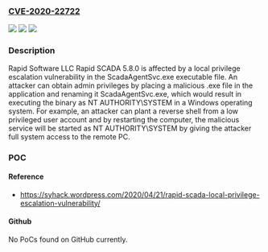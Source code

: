 ### [CVE-2020-22722](https://cve.mitre.org/cgi-bin/cvename.cgi?name=CVE-2020-22722)
![](https://img.shields.io/static/v1?label=Product&message=n%2Fa&color=blue)
![](https://img.shields.io/static/v1?label=Version&message=n%2Fa&color=blue)
![](https://img.shields.io/static/v1?label=Vulnerability&message=n%2Fa&color=brighgreen)

### Description

Rapid Software LLC Rapid SCADA 5.8.0 is affected by a local privilege escalation vulnerability in the ScadaAgentSvc.exe executable file. An attacker can obtain admin privileges by placing a malicious .exe file in the application and renaming it ScadaAgentSvc.exe, which would result in executing the binary as NT AUTHORITY\SYSTEM in a Windows operating system. For example, an attacker can plant a reverse shell from a low privileged user account and by restarting the computer, the malicious service will be started as NT AUTHORITY\SYSTEM by giving the attacker full system access to the remote PC.

### POC

#### Reference
- https://syhack.wordpress.com/2020/04/21/rapid-scada-local-privilege-escalation-vulnerability/

#### Github
No PoCs found on GitHub currently.

